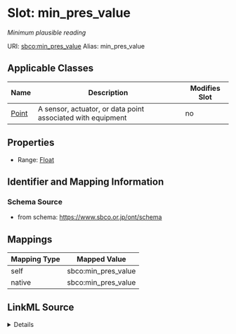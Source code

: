 

# Slot: min_pres_value 


_Minimum plausible reading_





URI: [sbco:min_pres_value](https://www.sbco.or.jp/ont/min_pres_value)
Alias: min_pres_value

<!-- no inheritance hierarchy -->





## Applicable Classes

| Name | Description | Modifies Slot |
| --- | --- | --- |
| [Point](Point.md) | A sensor, actuator, or data point associated with equipment |  no  |






## Properties

* Range: [Float](Float.md)




## Identifier and Mapping Information






### Schema Source


* from schema: https://www.sbco.or.jp/ont/schema




## Mappings

| Mapping Type | Mapped Value |
| ---  | ---  |
| self | sbco:min_pres_value |
| native | sbco:min_pres_value |




## LinkML Source

<details>
```yaml
name: min_pres_value
description: Minimum plausible reading
from_schema: https://www.sbco.or.jp/ont/schema
rank: 1000
alias: min_pres_value
domain_of:
- Point
range: float

```
</details>